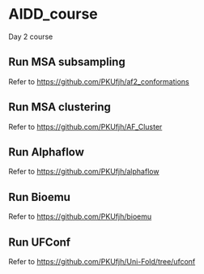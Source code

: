 # AIDD_course
Day 2 course

## Run MSA subsampling
Refer to https://github.com/PKUfjh/af2_conformations

## Run MSA clustering
Refer to https://github.com/PKUfjh/AF_Cluster

## Run Alphaflow
Refer to https://github.com/PKUfjh/alphaflow

## Run Bioemu
Refer to https://github.com/PKUfjh/bioemu

## Run UFConf
Refer to https://github.com/PKUfjh/Uni-Fold/tree/ufconf